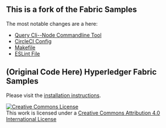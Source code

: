 ## This is a fork of the Fabric Samples

The most notable changes are a here:

* [Query Cli--Node Commandline Tool](https://github.com/noahgift/fabric-samples/blob/master/fabcar/query-cli.js)
* [CircleCI Config](https://github.com/noahgift/fabric-samples/blob/master/circle.yml)
* [Makefile](https://github.com/noahgift/fabric-samples/blob/master/fabcar/Makefile)
* [ESLint File](https://github.com/noahgift/fabric-samples/blob/master/fabcar/.eslintrc.yml)

## (Original Code Here) Hyperledger Fabric Samples

Please visit the [installation instructions](http://hyperledger-fabric.readthedocs.io/en/latest/samples.html).

<a rel="license" href="http://creativecommons.org/licenses/by/4.0/"><img alt="Creative Commons License" style="border-width:0" src="https://i.creativecommons.org/l/by/4.0/88x31.png" /></a><br />This work is licensed under a <a rel="license" href="http://creativecommons.org/licenses/by/4.0/">Creative Commons Attribution 4.0 International License</a>
